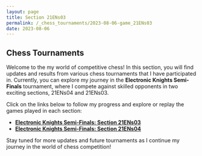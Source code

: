 ```yaml
---
layout: page
title: Section 21ENs03
permalink: /_chess_tournaments/2023-08-06-game_21ENs03
date: 2023-08-06
---
```


## Chess Tournaments

Welcome to the my world of competitive chess! In this section, you will find updates and results from various chess tournaments that I have participated in. Currently, you can explore my journey in the **Electronic Knights Semi-Finals** tournament, where I compete against skilled opponents in two exciting sections, 21ENs04 and 21ENs03.

Click on the links below to follow my progress and explore or replay the games played in each section:

- [**Electronic Knights Semi-Finals: Section 21ENs03**](_chess_tournaments/2023-08-06-game_21ENs03)
- [**Electronic Knights Semi-Finals: Section 21ENs04**](_chess_tournaments/2023-08-06-game_21ENs04)

Stay tuned for more updates and future tournaments as I continue my journey in the world of chess competition!
